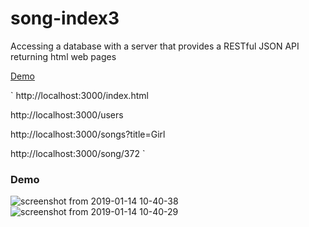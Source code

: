 # song-index3
Accessing a database with a server that provides a RESTful JSON API returning html web pages

[Demo](https://songbookindex3.herokuapp.com/songs)

`
http://localhost:3000/index.html

http://localhost:3000/users

http://localhost:3000/songs?title=Girl

http://localhost:3000/song/372
`

### Demo
![screenshot from 2019-01-14 10-40-38](https://user-images.githubusercontent.com/15314851/51123226-ab48bb00-17e9-11e9-82f6-cff20dc35753.png)
![screenshot from 2019-01-14 10-40-29](https://user-images.githubusercontent.com/15314851/51123232-ae43ab80-17e9-11e9-96b3-41e05e9eabc2.png)
